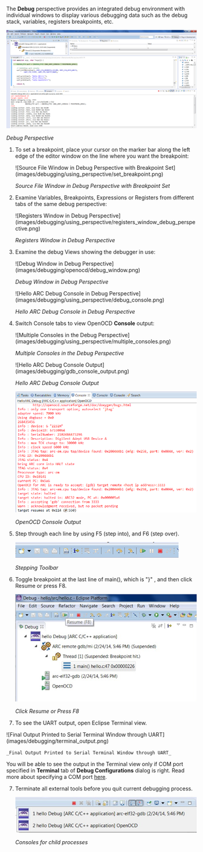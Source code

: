 
The **Debug** perspective provides an integrated debug environment with
individual windows to display various debugging data such as the debug stack,
variables, registers  breakpoints, etc.

![Debug Perspective](images/debugging/using_perspective/debug_perspective.png)

_Debug Perspective_

1. To set a breakpoint, place your cursor on the marker bar along the left edge
of the editor window on the line where you want the breakpoint:

    ![Source File Window in Debug Perspective with Breakpoint Set]
    (images/debugging/using_perspective/set_breakpoint.png)

    _Source File Window in Debug Perspective with Breakpoint Set_

2. Examine Variables, Breakpoints, Expressions or Registers from different tabs
of the same debug perspective:

    ![Registers Window in Debug Perspective]
    (images/debugging/using_perspective/registers_window_debug_perspective.png)

    _Registers Window in Debug Perspective_

3. Examine the debug Views showing the debugger in use:

    ![Debug Window in Debug Perspective]
    (images/debugging/openocd/debug_window.png)

    _Debug Window in Debug Perspective_

    ![Hello ARC Debug Console in Debug Perspective]
    (images/debugging/using_perspective/debug_console.png)

    _Hello ARC Debug Console in Debug Perspective_

4. Switch Console tabs to view OpenOCD **Console** output:

    ![Multiple Consoles in the Debug Perspective]
    (images/debugging/using_perspective/multiple_consoles.png)

    _Multiple Consoles in the Debug Perspective_

    ![Hello ARC Debug Console Output]
    (images/debugging/gdb_console_output.png)

    _Hello ARC Debug Console Output_

    ![OpenOCD Console Output](images/debugging/openocd/openocd_console_output.png)

    _OpenOCD Console Output_

5. Step through each line by using F5 (step into), and F6 (step over).

    ![Stepping Toolbar](images/debugging/using_perspective/stepping_toolbar.png)

    _Stepping Toolbar_

6. Toggle breakpoint at the last line of main(), which is "}" , and then
click Resume or press F8.

    ![Click Resume or Press F8](images/debugging/using_perspective/resume_button.png)

    _Click Resume or Press F8_


7. To see the UART output, open Eclipse Terminal view.

  ![Final Output Printed to Serial Terminal Window through UART]
    (images/debugging/terminal_output.png)

    _Final Output Printed to Serial Terminal Window through UART_

  You will be able to see the output in the Terminal view only if COM port
  specified in **Terminal** tab of **Debug Configurations** dialog is right.
  Read more about specifying a COM port [here](Creating-a-Debug-Configuration#setting-a-com-port).


7. Terminate all external tools before you quit current debugging process.

    ![Consoles for child processes](images/debugging/using_perspective/consoles_for_child_processes.png)

    _Consoles for child processes_
